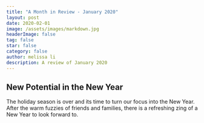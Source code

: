 ```yaml
---
title: "A Month in Review - January 2020"
layout: post
date: 2020-02-01 
image: /assets/images/markdown.jpg
headerImage: false
tag: false
star: false
category: false
author: melissa li
description: A review of January 2020
---
```



## New Potential in the New Year

The holiday season is over and its time to turn our focus into the New Year. After the warm fuzzies of friends and families, there is a refreshing zing of a New Year to look forward to. 
